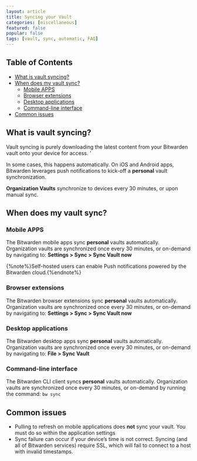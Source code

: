 ```yaml
---
layout: article
title: Syncing your Vault
categories: [miscellaneous]
featured: false
popular: false
tags: [vault, sync, automatic, FAQ]
---
```


## Table of Contents

- [What is vault syncing?](#what-is-vault-syncing-)
- [When does my vault sync?](#when-does-my-vault-sync-)
  * [Mobile APPS](#mobile-apps)
  * [Browser extensions](#browser-extensions)
  * [Desktop applications](#desktop-applications)
  * [Command-line interface](#command-line-interface)
- [Common issues](#common-issues)


## What is vault syncing?

Vault syncing is purely downloading the latest content from your Bitwarden vault onto your device for access. '

In some cases, this happens automatically. On iOS and Android apps, Bitwarden leverages push notifications to kick-off a **personal** vault synchronization.

**Organization Vaults** synchronize to devices every 30 minutes, or upon manual sync.

## When does my vault sync?

### Mobile APPS

The Bitwarden mobile apps sync **personal** vaults automatically.
Organization vaults are synchronized once every 30 minutes, or on-demand by navigating to:
**Settings > Sync > Sync Vault now**

{%note%}Self-hosted users can enable Push notifications powered by the Bitwarden cloud.{%endnote%}

### Browser extensions

The Bitwarden browser extensions sync **personal** vaults automatically.
Organization vaults are synchronized once every 30 minutes, or on-demand by navigating to:
**Settings > Sync > Sync Vault now**

### Desktop applications

The Bitwarden desktop apps sync **personal** vaults automatically.
Organization vaults are synchronized once every 30 minutes, or on-demand by navigating to: **File > Sync Vault**

### Command-line interface

The Bitwarden CLI client syncs **personal** vaults automatically.
Organization vaults are synchronized once every 30 minutes, or on-demand by running the command: ```bw sync```

## Common issues

- Pulling to refresh on mobile applications does **not** sync your vault. You must do so within the application settings
- Sync failure can occur if your device’s time is not correct. Syncing (and all of Bitwarden services) require SSL, which will fail to connect to a host with invalid timestamps.
